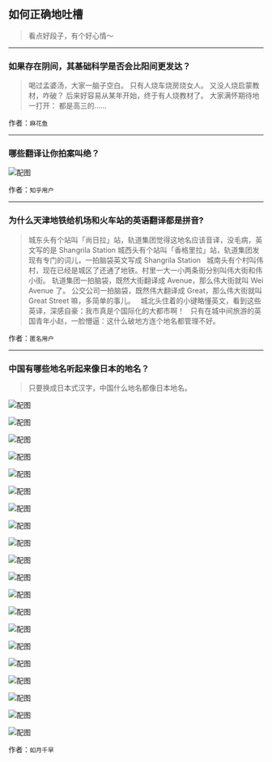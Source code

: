 ## 如何正确地吐槽

> 看点好段子，有个好心情～


 
---

### 如果存在阴间，其基础科学是否会比阳间更发达？

> 喝过孟婆汤，大家一脑子空白。
> 只有人烧车烧房烧女人。
> 又没人烧启蒙教材，咋破？
> 后来好容易从某年开始，终于有人烧教材了。
> 大家满怀期待地一打开：
> 都是高三的……


作者：`麻花鱼`

---

### 哪些翻译让你拍案叫绝？

> 



![配图](http://pic2.zhimg.com/70/v2-37a2a8314c629828e91cb2b22ab946c9_b.jpg)


作者：`知乎用户`

---

### 为什么天津地铁给机场和火车站的英语翻译都是拼音?

> 城东头有个站叫「尚日拉」站，轨道集团觉得这地名应该音译，没毛病，英文写的是 Shangrila Station
> 城西头有个站叫「香格里拉」站，轨道集团发现有专门的词儿，一拍脑袋英文写成 Shangrila Station
>  
> 城南头有个村叫伟村，现在已经是城区了还通了地铁。村里一大一小两条街分别叫伟大街和伟小街。
> 轨道集团一拍脑袋，既然大街翻译成 Avenue，那么伟大街就叫 Wei Avenue 了。
> 公交公司一拍脑袋，既然伟大翻译成 Great，那么伟大街就叫 Great Street 嘛，多简单的事儿。
>  
> 城北头住着的小键略懂英文，看到这些英译，深感自豪：我市真是个国际化的大都市啊！
>  
> 只有在城中间旅游的英国青年小赵，一脸懵逼：这什么破地方连个地名都管理不好。


作者：`匿名用户`

---

### 中国有哪些地名听起来像日本的地名？

> 只要换成日本式汉字，中国什么地名都像日本地名。



![配图](http://pic4.zhimg.com/70/v2-1bcf6f19ecf3ba5de5b7469fd72ef587_b.jpg)



![配图](http://pic3.zhimg.com/70/v2-5b02b1d9305efc859642b502155c4d7a_b.jpg)



![配图](http://pic3.zhimg.com/70/v2-a8a259093e7fcf870b25a0ec33a353ea_b.jpg)



![配图](http://pic1.zhimg.com/70/v2-edd216191c7facbcb04071f00e2a3ea4_b.jpg)



![配图](http://pic4.zhimg.com/70/v2-f6b6e9e966bdbbbaa98602a62e139abb_b.jpg)



![配图](http://pic2.zhimg.com/70/v2-ae3004caee804609986377c6d80e88d9_b.jpg)



![配图](http://pic3.zhimg.com/70/v2-7f4018bf5374726203c4d2679ae4b206_b.jpg)



![配图](http://pic4.zhimg.com/70/v2-9e706da3e68b44c643556bb8b9c9698b_b.jpg)



![配图](http://pic2.zhimg.com/70/v2-7e42a333bca0a7921553d1b2acbce8f5_b.jpg)



![配图](http://pic3.zhimg.com/70/v2-ae8c155b4341f66f3f4be66253edb6b6_b.jpg)



![配图](http://pic2.zhimg.com/70/v2-d957b482a7e5f57a93ca67ddfa63b475_b.jpg)



![配图](http://pic3.zhimg.com/70/v2-79ae55efe5a11ae4528270bc2a84187e_b.jpg)



![配图](http://pic4.zhimg.com/70/v2-0914dc87cc66c6037f6e5f905885e213_b.jpg)



![配图](http://pic2.zhimg.com/70/v2-f3dae75700bafb9a443a7fe2451b512d_b.jpg)



![配图](http://pic3.zhimg.com/70/v2-474f75eb85e93f02646835f3cf4a4b36_b.jpg)



![配图](http://pic3.zhimg.com/70/v2-425192f9787b1f0ded7c3fb5383ddd92_b.jpg)



![配图](http://pic1.zhimg.com/70/v2-b42b160df9a31e2d089a1c7f39ee0b0c_b.jpg)



![配图](http://pic4.zhimg.com/70/v2-46c727cf8fe0fdaf1db0a8dd1ef92ecf_b.jpg)



![配图](http://pic4.zhimg.com/70/v2-0d4afba3ce50e40bb8db5605bb1b01c7_b.jpg)



![配图](http://pic1.zhimg.com/70/v2-e738dd9dbaaf3bc4f048d869834cd6c0_b.jpg)


作者：`如月千早`